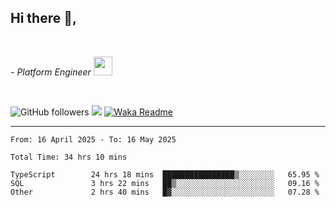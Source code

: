 <h2>Hi there  👋,</h2> </br>

<p><em>- Platform Engineer <img src="https://media.giphy.com/media/WUlplcMpOCEmTGBtBW/giphy.gif" width="30"> 
</em></p></br>


<!--[![Linkedin: prandogabriel](https://img.shields.io/badge/-prandogabriel-blue?style=flat-square&logo=Linkedin&logoColor=white&link=https://www.linkedin.com/in/prandogabriel/)](https://www.linkedin.com/in/prandogabriel)-->
![GitHub followers](https://img.shields.io/github/followers/prandogabriel?label=Follow&style=social)
![](https://visitor-badge.glitch.me/badge?page_id=prandogabriel.prandogabriel)
[![Waka Readme](https://github.com/prandogabriel/prandogabriel/actions/workflows/update-stats.yml.yml/badge.svg)](https://github.com/prandogabriel/prandogabriel/actions/workflows/update-stats.yml.yml)

---

<!--START_SECTION:waka-->

```golang
From: 16 April 2025 - To: 16 May 2025

Total Time: 34 hrs 10 mins

TypeScript        24 hrs 18 mins  ████████████████▒░░░░░░░░   65.95 %
SQL               3 hrs 22 mins   ██▒░░░░░░░░░░░░░░░░░░░░░░   09.16 %
Other             2 hrs 40 mins   █▓░░░░░░░░░░░░░░░░░░░░░░░   07.28 %
```

<!--END_SECTION:waka-->
